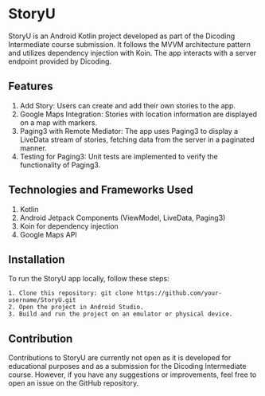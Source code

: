 # StoryU
StoryU is an Android Kotlin project developed as part of the Dicoding Intermediate course submission. It follows the MVVM architecture pattern and utilizes dependency injection with Koin. The app interacts with a server endpoint provided by Dicoding.

## Features
1. Add Story: Users can create and add their own stories to the app.
2. Google Maps Integration: Stories with location information are displayed on a map with markers.
3. Paging3 with Remote Mediator: The app uses Paging3 to display a LiveData stream of stories, fetching data from the server in a paginated manner.
4. Testing for Paging3: Unit tests are implemented to verify the functionality of Paging3.

## Technologies and Frameworks Used
1. Kotlin
2. Android Jetpack Components (ViewModel, LiveData, Paging3)
3. Koin for dependency injection
4. Google Maps API

## Installation
To run the StoryU app locally, follow these steps:
```
1. Clone this repository: git clone https://github.com/your-username/StoryU.git
2. Open the project in Android Studio.
3. Build and run the project on an emulator or physical device.
```

## Contribution
Contributions to StoryU are currently not open as it is developed for educational purposes and as a submission for the Dicoding Intermediate course. However, if you have any suggestions or improvements, feel free to open an issue on the GitHub repository.
